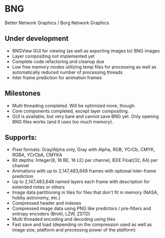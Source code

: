 # BNG

Better Network Graphics / Borg Network Graphics

## Under development
- BNGView GUI for viewing (as well as exporting images to) BNG images
- Layer compositing not implemented yet
- Complete code refactoring and cleanup due
- Low free memory modes utilizing temp files for processing as well as automatically reduced number of processing threads
- Inter frame prediction for animation frames

## Milestones
- Multi threading completed. Will be optimized more, though.
- Core components completed, except layer compositing.
- GUI is available, but very bare and cannot save BNG yet. Only opening BNG files works (and it uses too much memory).

## Supports:
- Pixel formats: Gray/Alpha only, Gray with Alpha, RGB, YCrCb, CMYK, RGBA, YCrCbA, CMYKA
- Bit depths: Integer(8, 16 BE, 16 LE) per channel, IEEE Float(32, 64) per channel
- Animations with up to 2,147,483,648 frames with optional inter-frame prediction
- Up to 2,147,483,648 named layers each frame with description for extended notes or others
- Image data partitioning in tiles for files that don't fit in memory (NASA, hobby astronomy, etc.)
- Compressed header and indexes
- Compressed image data using PNG like predictors / pre-filters and entropy encoders (Brotli, LZW, ZSTD)
- Multi threaded encoding and decoding using tiles
- Fast save and load (depending on the compression used as well as image size, platform and processing power of the platform)
